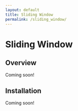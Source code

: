 ```yaml
---
layout: default
title: Sliding Window
permalink: /sliding_window/
---
```

# Sliding Window

## Overview

Coming soon!

## Installation

Coming soon!
